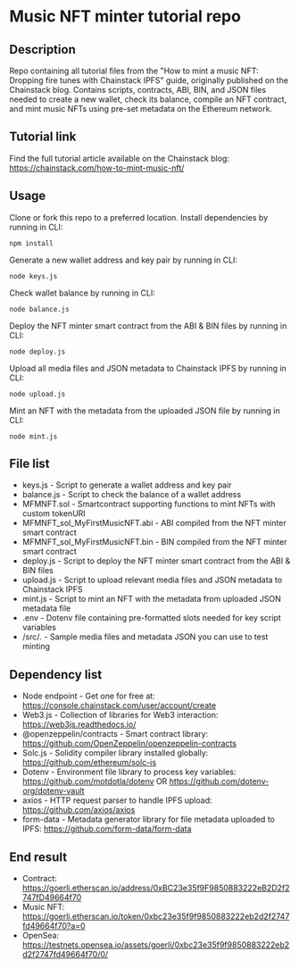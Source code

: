 # Music NFT minter tutorial repo

## Description
Repo containing all tutorial files from the "How to mint a music NFT: Dropping fire tunes with Chainstack IPFS" guide, originally published on the Chainstack blog. Contains scripts, contracts, ABI, BIN, and JSON files needed to create a new wallet, check its balance, compile an NFT contract, and mint music NFTs using pre-set metadata on the Ethereum network.

## Tutorial link
Find the full tutorial article available on the Chainstack blog:
https://chainstack.com/how-to-mint-music-nft/

## Usage
Clone or fork this repo to a preferred location. Install dependencies by running in CLI:

`npm install`

Generate a new wallet address and key pair by running in CLI:

`node keys.js`

Check wallet balance by running in CLI:

`node balance.js`

Deploy the NFT minter smart contract from the ABI & BIN files by running in CLI:

`node deploy.js`

Upload all media files and JSON metadata to Chainstack IPFS by running in CLI:

`node upload.js`

Mint an NFT with the metadata from the uploaded JSON file by running in CLI:

`node mint.js`

## File list
* keys.js - Script to generate a wallet address and key pair
* balance.js - Script to check the balance of a wallet address
* MFMNFT.sol - Smartcontract supporting functions to mint NFTs with custom tokenURI
* MFMNFT_sol_MyFirstMusicNFT.abi - ABI compiled from the NFT minter smart contract
* MFMNFT_sol_MyFirstMusicNFT.bin - BIN compiled from the NFT minter smart contract
* deploy.js - Script to deploy the NFT minter smart contract from the ABI & BIN files
* upload.js - Script to upload relevant media files and JSON metadata to Chainstack IPFS
* mint.js - Script to mint an NFT with the metadata from uploaded JSON metadata file
* .env - Dotenv file containing pre-formatted slots needed for key script variables
* /src/*.* - Sample media files and metadata JSON you can use to test minting

## Dependency list
* Node endpoint - Get one for free at: https://console.chainstack.com/user/account/create
* Web3.js - Collection of libraries for Web3 interaction: https://web3js.readthedocs.io/
* @openzeppelin/contracts - Smart contract library: https://github.com/OpenZeppelin/openzeppelin-contracts
* Solc.js - Solidity compiler library installed globally: https://github.com/ethereum/solc-js
* Dotenv - Environment file library to process key variables: https://github.com/motdotla/dotenv OR https://github.com/dotenv-org/dotenv-vault
* axios - HTTP request parser to handle IPFS upload: https://github.com/axios/axios
* form-data - Metadata generator library for file metadata uploaded to IPFS: https://github.com/form-data/form-data

## End result
* Contract: https://goerli.etherscan.io/address/0xBC23e35f9F9850883222eB2D2f2747fD49664f70
* Music NFT: https://goerli.etherscan.io/token/0xbc23e35f9f9850883222eb2d2f2747fd49664f70?a=0
* OpenSea: https://testnets.opensea.io/assets/goerli/0xbc23e35f9f9850883222eb2d2f2747fd49664f70/0/

